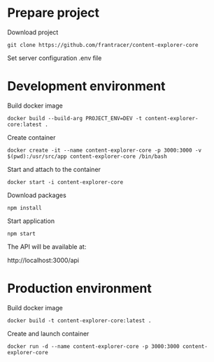 # Prepare project

Download project

`git clone https://github.com/frantracer/content-explorer-core`

Set server configuration .env file

# Development environment

Build docker image

`docker build --build-arg PROJECT_ENV=DEV -t content-explorer-core:latest .`

Create container

`docker create -it --name content-explorer-core -p 3000:3000 -v $(pwd):/usr/src/app content-explorer-core /bin/bash`

Start and attach to the container

`docker start -i content-explorer-core`

Download packages

`npm install`

Start application

`npm start`

The API will be available at:

http://localhost:3000/api

# Production environment

Build docker image

`docker build -t content-explorer-core:latest .`

Create and launch container

`docker run -d --name content-explorer-core -p 3000:3000 content-explorer-core`

